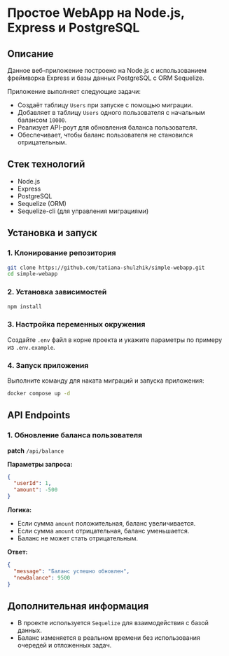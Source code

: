 # Простое WebApp на Node.js, Express и PostgreSQL

## Описание

Данное веб-приложение построено на Node.js с использованием фреймворка Express и базы данных PostgreSQL с ORM Sequelize.

Приложение выполняет следующие задачи:
- Создаёт таблицу `Users` при запуске с помощью миграции.
- Добавляет в таблицу `Users` одного пользователя с начальным балансом `10000`.
- Реализует API-роут для обновления баланса пользователя.
- Обеспечивает, чтобы баланс пользователя не становился отрицательным.

## Стек технологий
- Node.js
- Express
- PostgreSQL
- Sequelize (ORM)
- Sequelize-cli (для управления миграциями)

## Установка и запуск

### 1. Клонирование репозитория
```sh
git clone https://github.com/tatiana-shulzhik/simple-webapp.git
cd simple-webapp
```

### 2. Установка зависимостей
```sh
npm install
```

### 3. Настройка переменных окружения
Создайте `.env` файл в корне проекта и укажите параметры по примеру из `.env.example`.

### 4. Запуск приложения  
Выполните команду для наката миграций и запуска приложения:  
```bash
docker compose up -d
```
## API Endpoints

### 1. Обновление баланса пользователя
**patch** `/api/balance`

**Параметры запроса:**
```json
{
  "userId": 1,
  "amount": -500
}
```

**Логика:**
- Если сумма `amount` положительная, баланс увеличивается.
- Если сумма `amount` отрицательная, баланс уменьшается.
- Баланс не может стать отрицательным.

**Ответ:**
```json
{
  "message": "Баланс успешно обновлен",
  "newBalance": 9500
}
```

## Дополнительная информация
- В проекте используется `Sequelize` для взаимодействия с базой данных.
- Баланс изменяется в реальном времени без использования очередей и отложенных задач.
